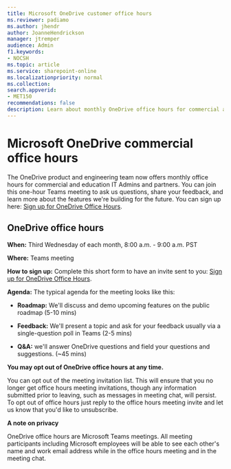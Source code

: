 ```yaml
---
title: Microsoft OneDrive customer office hours
ms.reviewer: padiamo
ms.author: jhendr
author: JoanneHendrickson
manager: jtremper
audience: Admin
f1.keywords:
- NOCSH
ms.topic: article
ms.service: sharepoint-online
ms.localizationpriority: normal
ms.collection:  
search.appverid:
- MET150
recommendations: false
description: Learn about monthly OneDrive office hours for commercial and education IT Admins and partners.
---
```


# Microsoft OneDrive commercial office hours

The OneDrive product and engineering team now offers monthly office hours for commercial and education IT Admins and partners. You can join this one-hour Teams meeting to ask us questions, share your feedback, and learn more about the features we're building for the future. You can sign up here: [Sign up for OneDrive Office Hours](https://forms.office.com/r/dmYkcLhpFD).

## OneDrive office hours

**When:** Third Wednesday of each month, 8:00 a.m. - 9:00 a.m. PST 

**Where:** Teams meeting

**How to sign up:** Complete this short form to have an invite sent to you: [Sign up for OneDrive Office Hours](https://forms.office.com/r/dmYkcLhpFD).
 
**Agenda:** The typical agenda for the meeting looks like this:

- **Roadmap:** We'll discuss and demo upcoming features on the public roadmap (5-10 mins)

- **Feedback:** We'll present a topic and ask for your feedback usually via a single-question poll in Teams (2-5 mins)

- **Q&A:** we'll answer OneDrive questions and field your questions and suggestions. (~45 mins)

**You may opt out of OneDrive office hours at any time.**

You can opt out of the meeting invitation list. This will ensure that you no longer get office hours meeting invitations, though any information submitted prior to leaving, such as messages in meeting chat, will persist. To opt out of office hours just reply to the office hours meeting invite and let us know that you'd like to unsubscribe.

**A note on privacy**

OneDrive office hours are Microsoft Teams meetings. All meeting participants including Microsoft employees will be able to see each other's name and work email address while in the office hours meeting and in the meeting chat.
